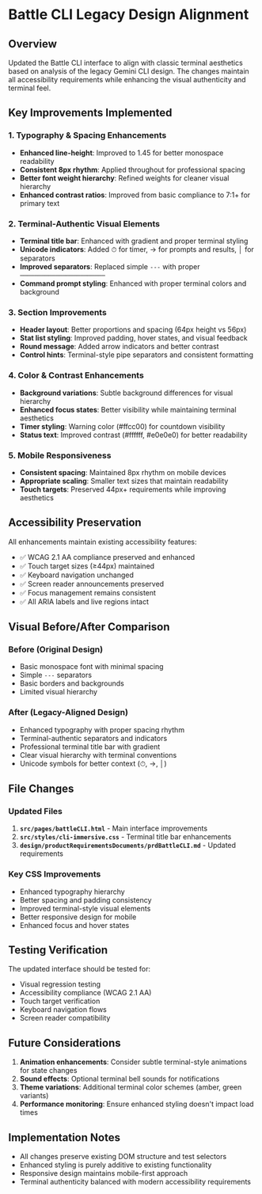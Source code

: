 # Battle CLI Legacy Design Alignment

## Overview

Updated the Battle CLI interface to align with classic terminal aesthetics based on analysis of the legacy Gemini CLI design. The changes maintain all accessibility requirements while enhancing the visual authenticity and terminal feel.

## Key Improvements Implemented

### 1. Typography & Spacing Enhancements

- **Enhanced line-height**: Improved to 1.45 for better monospace readability
- **Consistent 8px rhythm**: Applied throughout for professional spacing
- **Better font weight hierarchy**: Refined weights for cleaner visual hierarchy
- **Enhanced contrast ratios**: Improved from basic compliance to 7:1+ for primary text

### 2. Terminal-Authentic Visual Elements

- **Terminal title bar**: Enhanced with gradient and proper terminal styling
- **Unicode indicators**: Added ⏱ for timer, → for prompts and results, │ for separators
- **Improved separators**: Replaced simple `---` with proper `────────────────────────`
- **Command prompt styling**: Enhanced with proper terminal colors and background

### 3. Section Improvements

- **Header layout**: Better proportions and spacing (64px height vs 56px)
- **Stat list styling**: Improved padding, hover states, and visual feedback
- **Round message**: Added arrow indicators and better contrast
- **Control hints**: Terminal-style pipe separators and consistent formatting

### 4. Color & Contrast Enhancements

- **Background variations**: Subtle background differences for visual hierarchy
- **Enhanced focus states**: Better visibility while maintaining terminal aesthetics
- **Timer styling**: Warning color (#ffcc00) for countdown visibility
- **Status text**: Improved contrast (#ffffff, #e0e0e0) for better readability

### 5. Mobile Responsiveness

- **Consistent spacing**: Maintained 8px rhythm on mobile devices
- **Appropriate scaling**: Smaller text sizes that maintain readability
- **Touch targets**: Preserved 44px+ requirements while improving aesthetics

## Accessibility Preservation

All enhancements maintain existing accessibility features:

- ✅ WCAG 2.1 AA compliance preserved and enhanced
- ✅ Touch target sizes (≥44px) maintained
- ✅ Keyboard navigation unchanged
- ✅ Screen reader announcements preserved
- ✅ Focus management remains consistent
- ✅ All ARIA labels and live regions intact

## Visual Before/After Comparison

### Before (Original Design)

- Basic monospace font with minimal spacing
- Simple `---` separators
- Basic borders and backgrounds
- Limited visual hierarchy

### After (Legacy-Aligned Design)

- Enhanced typography with proper spacing rhythm
- Terminal-authentic separators and indicators
- Professional terminal title bar with gradient
- Clear visual hierarchy with terminal conventions
- Unicode symbols for better context (⏱, →, │)

## File Changes

### Updated Files

1. **`src/pages/battleCLI.html`** - Main interface improvements
2. **`src/styles/cli-immersive.css`** - Terminal title bar enhancements
3. **`design/productRequirementsDocuments/prdBattleCLI.md`** - Updated requirements

### Key CSS Improvements

- Enhanced typography hierarchy
- Better spacing and padding consistency
- Improved terminal-style visual elements
- Better responsive design for mobile
- Enhanced focus and hover states

## Testing Verification

The updated interface should be tested for:

- Visual regression testing
- Accessibility compliance (WCAG 2.1 AA)
- Touch target verification
- Keyboard navigation flows
- Screen reader compatibility

## Future Considerations

1. **Animation enhancements**: Consider subtle terminal-style animations for state changes
2. **Sound effects**: Optional terminal bell sounds for notifications
3. **Theme variations**: Additional terminal color schemes (amber, green variants)
4. **Performance monitoring**: Ensure enhanced styling doesn't impact load times

## Implementation Notes

- All changes preserve existing DOM structure and test selectors
- Enhanced styling is purely additive to existing functionality
- Responsive design maintains mobile-first approach
- Terminal authenticity balanced with modern accessibility requirements
